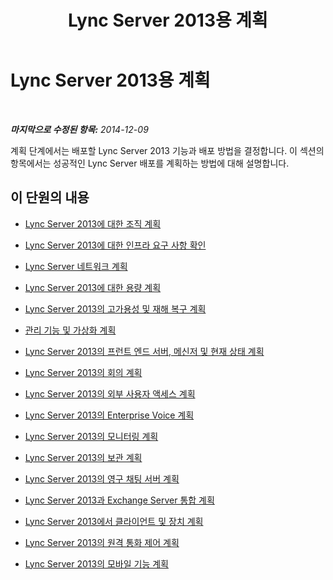 ﻿---
title: Lync Server 2013용 계획
TOCTitle: Lync Server 2013용 계획
ms:assetid: 6398cd91-8773-41bc-9b66-725d65ba9d66
ms:mtpsurl: https://technet.microsoft.com/ko-kr/library/Gg398447(v=OCS.15)
ms:contentKeyID: 49303832
ms.date: 08/24/2015
mtps_version: v=OCS.15
ms.translationtype: HT
---

# Lync Server 2013용 계획

 

_**마지막으로 수정된 항목:** 2014-12-09_

계획 단계에서는 배포할 Lync Server 2013 기능과 배포 방법을 결정합니다. 이 섹션의 항목에서는 성공적인 Lync Server 배포를 계획하는 방법에 대해 설명합니다.

## 이 단원의 내용

  - [Lync Server 2013에 대한 조직 계획](lync-server-2013-planning-for-your-organization.md)

  - [Lync Server 2013에 대한 인프라 요구 사항 확인](lync-server-2013-determining-your-infrastructure-requirements.md)

  - [Lync Server 네트워크 계획](lync-server-2013-network-planning.md)

  - [Lync Server 2013에 대한 용량 계획](lync-server-2013-capacity-planning.md)

  - [Lync Server 2013의 고가용성 및 재해 복구 계획](lync-server-2013-planning-for-high-availability-and-disaster-recovery.md)

  - [관리 기능 및 가상화 계획](lync-server-2013-planning-for-manageability-and-virtualization.md)

  - [Lync Server 2013의 프런트 엔드 서버, 메신저 및 현재 상태 계획](lync-server-2013-planning-for-front-end-servers-instant-messaging-and-presence.md)

  - [Lync Server 2013의 회의 계획](lync-server-2013-planning-for-conferencing.md)

  - [Lync Server 2013의 외부 사용자 액세스 계획](lync-server-2013-planning-for-external-user-access.md)

  - [Lync Server 2013의 Enterprise Voice 계획](lync-server-2013-planning-for-enterprise-voice.md)

  - [Lync Server 2013의 모니터링 계획](lync-server-2013-planning-for-monitoring.md)

  - [Lync Server 2013의 보관 계획](lync-server-2013-planning-for-archiving.md)

  - [Lync Server 2013의 영구 채팅 서버 계획](lync-server-2013-planning-for-persistent-chat-server.md)

  - [Lync Server 2013과 Exchange Server 통합 계획](lync-server-2013-planning-for-exchange-server-integration.md)

  - [Lync Server 2013에서 클라이언트 및 장치 계획](lync-server-2013-planning-for-clients-and-devices.md)

  - [Lync Server 2013의 원격 통화 제어 계획](lync-server-2013-planning-for-remote-call-control.md)

  - [Lync Server 2013의 모바일 기능 계획](lync-server-2013-planning-for-mobility.md)

